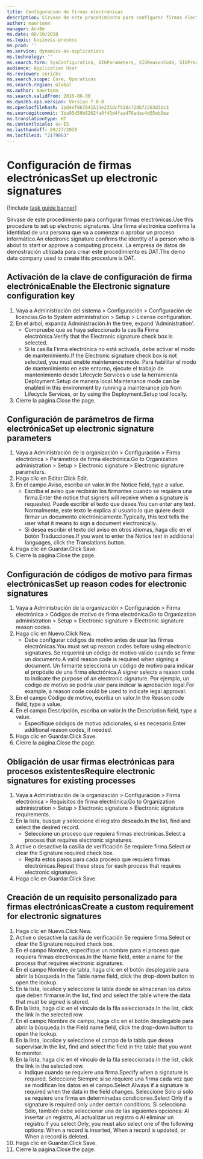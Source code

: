 ```yaml
---
title: Configuración de firmas electrónicas
description: Sírvase de este procedimiento para configurar firmas electrónicas.
author: maertenm
manager: AnnBe
ms.date: 08/29/2018
ms.topic: business-process
ms.prod: ''
ms.service: dynamics-ax-applications
ms.technology: ''
ms.search.form: SysConfiguration, SIGParameters, SIGReasonCode, SIGProcSetup
audience: Application User
ms.reviewer: sericks
ms.search.scope: Core, Operations
ms.search.region: Global
ms.author: maertenm
ms.search.validFrom: 2016-06-30
ms.dyn365.ops.version: Version 7.0.0
ms.openlocfilehash: 1ad4ef067841511e235dcf538c720b72283d31c3
ms.sourcegitcommit: 3ba95d50b8262fa0f43d4faad76adac4d05eb3ea
ms.translationtype: HT
ms.contentlocale: es-ES
ms.lasthandoff: 09/27/2019
ms.locfileid: "2179863"
---
```

# <a name="set-up-electronic-signatures"></a><span data-ttu-id="bad2e-103">Configuración de firmas electrónicas</span><span class="sxs-lookup"><span data-stu-id="bad2e-103">Set up electronic signatures</span></span>

[!include [task guide banner](../../includes/task-guide-banner.md)]

<span data-ttu-id="bad2e-104">Sírvase de este procedimiento para configurar firmas electrónicas.</span><span class="sxs-lookup"><span data-stu-id="bad2e-104">Use this procedure to set up electronic signatures.</span></span> <span data-ttu-id="bad2e-105">Una firma electrónica confirma la identidad de una persona que va a comenzar o aprobar un proceso informático.</span><span class="sxs-lookup"><span data-stu-id="bad2e-105">An electronic signature confirms the identity of a person who is about to start or approve a computing process.</span></span> <span data-ttu-id="bad2e-106">La empresa de datos de demostración utilizada para crear este procedimiento es DAT.</span><span class="sxs-lookup"><span data-stu-id="bad2e-106">The demo data company used to create this procedure is DAT.</span></span>


## <a name="enable-the-electronic-signature-configuration-key"></a><span data-ttu-id="bad2e-107">Activación de la clave de configuración de firma electrónica</span><span class="sxs-lookup"><span data-stu-id="bad2e-107">Enable the Electronic signature configuration key</span></span>
1. <span data-ttu-id="bad2e-108">Vaya a Administración del sistema > Configuración > Configuración de licencias.</span><span class="sxs-lookup"><span data-stu-id="bad2e-108">Go to System administration > Setup > License configuration.</span></span>
2. <span data-ttu-id="bad2e-109">En el árbol, expanda Administración.</span><span class="sxs-lookup"><span data-stu-id="bad2e-109">In the tree, expand 'Administration'.</span></span>
    * <span data-ttu-id="bad2e-110">Compruebe que se haya seleccionado la casilla Firma electrónica.</span><span class="sxs-lookup"><span data-stu-id="bad2e-110">Verify that the Electronic signature check box is selected.</span></span>  
    * <span data-ttu-id="bad2e-111">Si la casilla Firma electrónica no está activada, debe activar el modo de mantenimiento.</span><span class="sxs-lookup"><span data-stu-id="bad2e-111">If the Electronic signature check box is not selected, you must enable maintenance mode.</span></span> <span data-ttu-id="bad2e-112">Para habilitar el modo de mantenimiento en este entorno, ejecute el trabajo de mantenimiento desde Lifecycle Services o use la herramienta Deployment.Setup de manera local.</span><span class="sxs-lookup"><span data-stu-id="bad2e-112">Maintenance mode can be enabled in this environment by running a maintenance job from Lifecycle Services, or by using the Deployment.Setup tool locally.</span></span>  
3. <span data-ttu-id="bad2e-113">Cierre la página.</span><span class="sxs-lookup"><span data-stu-id="bad2e-113">Close the page.</span></span>

## <a name="set-up-electronic-signature-parameters"></a><span data-ttu-id="bad2e-114">Configuración de parámetros de firma electrónica</span><span class="sxs-lookup"><span data-stu-id="bad2e-114">Set up electronic signature parameters</span></span>
1. <span data-ttu-id="bad2e-115">Vaya a Administración de la organización > Configuración > Firma electrónica > Parámetros de firma electrónica.</span><span class="sxs-lookup"><span data-stu-id="bad2e-115">Go to Organization administration > Setup > Electronic signature > Electronic signature parameters.</span></span>
2. <span data-ttu-id="bad2e-116">Haga clic en Editar.</span><span class="sxs-lookup"><span data-stu-id="bad2e-116">Click Edit.</span></span>
3. <span data-ttu-id="bad2e-117">En el campo Aviso, escriba un valor.</span><span class="sxs-lookup"><span data-stu-id="bad2e-117">In the Notice field, type a value.</span></span>
    * <span data-ttu-id="bad2e-118">Escriba el aviso que recibirán los firmantes cuando se requiera una firma.</span><span class="sxs-lookup"><span data-stu-id="bad2e-118">Enter the notice that signers will receive when a signature is requested.</span></span> <span data-ttu-id="bad2e-119">Puede escribir el texto que desee.</span><span class="sxs-lookup"><span data-stu-id="bad2e-119">You can enter any text.</span></span> <span data-ttu-id="bad2e-120">Normalmente, este texto le explica al usuario lo que quiere decir firmar un documento electrónicamente.</span><span class="sxs-lookup"><span data-stu-id="bad2e-120">Typically, this text tells the user what it means to sign a document electronically.</span></span>  
    * <span data-ttu-id="bad2e-121">Si desea escribir el texto del aviso en otros idiomas, haga clic en el botón Traducciones.</span><span class="sxs-lookup"><span data-stu-id="bad2e-121">If you want to enter the Notice text in additional languages, click the Translations button.</span></span>  
4. <span data-ttu-id="bad2e-122">Haga clic en Guardar.</span><span class="sxs-lookup"><span data-stu-id="bad2e-122">Click Save.</span></span>
5. <span data-ttu-id="bad2e-123">Cierre la página.</span><span class="sxs-lookup"><span data-stu-id="bad2e-123">Close the page.</span></span>

## <a name="set-up-reason-codes-for-electronic-signatures"></a><span data-ttu-id="bad2e-124">Configuración de códigos de motivo para firmas electrónicas</span><span class="sxs-lookup"><span data-stu-id="bad2e-124">Set up reason codes for electronic signatures</span></span>
1. <span data-ttu-id="bad2e-125">Vaya a Administración de la organización > Configuración > Firma electrónica > Códigos de motivo de firma electrónica.</span><span class="sxs-lookup"><span data-stu-id="bad2e-125">Go to Organization administration > Setup > Electronic signature > Electronic signature reason codes.</span></span>
2. <span data-ttu-id="bad2e-126">Haga clic en Nuevo.</span><span class="sxs-lookup"><span data-stu-id="bad2e-126">Click New.</span></span>
    * <span data-ttu-id="bad2e-127">Debe configurar códigos de motivo antes de usar las firmas electrónicas.</span><span class="sxs-lookup"><span data-stu-id="bad2e-127">You must set up reason codes before using electronic signatures.</span></span> <span data-ttu-id="bad2e-128">Se requerirá un código de motivo válido cuando se firme un documento.</span><span class="sxs-lookup"><span data-stu-id="bad2e-128">A valid reason code is required when signing a document.</span></span>     <span data-ttu-id="bad2e-129">Un firmante selecciona un código de motivo para indicar el propósito de una firma electrónica.</span><span class="sxs-lookup"><span data-stu-id="bad2e-129">A signer selects a reason code to indicate the purpose of an electronic signature.</span></span> <span data-ttu-id="bad2e-130">Por ejemplo, un código de motivo se podría usar para indicar la aprobación legal.</span><span class="sxs-lookup"><span data-stu-id="bad2e-130">For example, a reason code could be used to indicate legal approval.</span></span>  
3. <span data-ttu-id="bad2e-131">En el campo Código de motivo, escriba un valor.</span><span class="sxs-lookup"><span data-stu-id="bad2e-131">In the Reason code field, type a value.</span></span>
4. <span data-ttu-id="bad2e-132">En el campo Descripción, escriba un valor.</span><span class="sxs-lookup"><span data-stu-id="bad2e-132">In the Description field, type a value.</span></span>
    * <span data-ttu-id="bad2e-133">Especifique códigos de motivo adicionales, si es necesario.</span><span class="sxs-lookup"><span data-stu-id="bad2e-133">Enter additional reason codes, if needed.</span></span>  
5. <span data-ttu-id="bad2e-134">Haga clic en Guardar.</span><span class="sxs-lookup"><span data-stu-id="bad2e-134">Click Save.</span></span>
6. <span data-ttu-id="bad2e-135">Cierre la página.</span><span class="sxs-lookup"><span data-stu-id="bad2e-135">Close the page.</span></span>

## <a name="require-electronic-signatures-for-existing-processes"></a><span data-ttu-id="bad2e-136">Obligación de usar firmas electrónicas para procesos existentes</span><span class="sxs-lookup"><span data-stu-id="bad2e-136">Require electronic signatures for existing processes</span></span>
1. <span data-ttu-id="bad2e-137">Vaya a Administración de la organización > Configuración > Firma electrónica > Requisitos de firma electrónica.</span><span class="sxs-lookup"><span data-stu-id="bad2e-137">Go to Organization administration > Setup > Electronic signature > Electronic signature requirements.</span></span>
2. <span data-ttu-id="bad2e-138">En la lista, busque y seleccione el registro deseado.</span><span class="sxs-lookup"><span data-stu-id="bad2e-138">In the list, find and select the desired record.</span></span>
    * <span data-ttu-id="bad2e-139">Seleccione un proceso que requiera firmas electrónicas.</span><span class="sxs-lookup"><span data-stu-id="bad2e-139">Select a process that requires electronic signatures.</span></span>  
3. <span data-ttu-id="bad2e-140">Active o desactive la casilla de verificación Se requiere firma.</span><span class="sxs-lookup"><span data-stu-id="bad2e-140">Select or clear the Signature required check box.</span></span>
    * <span data-ttu-id="bad2e-141">Repita estos pasos para cada proceso que requiera firmas electrónicas.</span><span class="sxs-lookup"><span data-stu-id="bad2e-141">Repeat these steps for each process that requires electronic signatures.</span></span>  
4. <span data-ttu-id="bad2e-142">Haga clic en Guardar.</span><span class="sxs-lookup"><span data-stu-id="bad2e-142">Click Save.</span></span>

## <a name="create-a-custom-requirement-for-electronic-signatures"></a><span data-ttu-id="bad2e-143">Creación de un requisito personalizado para firmas electrónicas</span><span class="sxs-lookup"><span data-stu-id="bad2e-143">Create a custom requirement for electronic signatures</span></span>
1. <span data-ttu-id="bad2e-144">Haga clic en Nuevo.</span><span class="sxs-lookup"><span data-stu-id="bad2e-144">Click New.</span></span>
2. <span data-ttu-id="bad2e-145">Active o desactive la casilla de verificación Se requiere firma.</span><span class="sxs-lookup"><span data-stu-id="bad2e-145">Select or clear the Signature required check box.</span></span>
3. <span data-ttu-id="bad2e-146">En el campo Nombre, especifique un nombre para el proceso que requiera firmas electrónicas.</span><span class="sxs-lookup"><span data-stu-id="bad2e-146">In the Name field, enter a name for the process that requires electronic signatures.</span></span>
4. <span data-ttu-id="bad2e-147">En el campo Nombre de tabla, haga clic en el botón desplegable para abrir la búsqueda.</span><span class="sxs-lookup"><span data-stu-id="bad2e-147">In the Table name field, click the drop-down button to open the lookup.</span></span>
5. <span data-ttu-id="bad2e-148">En la lista, localice y seleccione la tabla donde se almacenan los datos que deben firmarse.</span><span class="sxs-lookup"><span data-stu-id="bad2e-148">In the list, find and select the table where the data that must be signed is stored.</span></span>
6. <span data-ttu-id="bad2e-149">En la lista, haga clic en el vínculo de la fila seleccionada.</span><span class="sxs-lookup"><span data-stu-id="bad2e-149">In the list, click the link in the selected row.</span></span>
7. <span data-ttu-id="bad2e-150">En el campo Nombre de campo, haga clic en el botón desplegable para abrir la búsqueda.</span><span class="sxs-lookup"><span data-stu-id="bad2e-150">In the Field name field, click the drop-down button to open the lookup.</span></span>
8. <span data-ttu-id="bad2e-151">En la lista, localice y seleccione el campo de la tabla que desea supervisar.</span><span class="sxs-lookup"><span data-stu-id="bad2e-151">In the list, find and select the field in the table that you want to monitor.</span></span>
9. <span data-ttu-id="bad2e-152">En la lista, haga clic en el vínculo de la fila seleccionada.</span><span class="sxs-lookup"><span data-stu-id="bad2e-152">In the list, click the link in the selected row.</span></span>
    * <span data-ttu-id="bad2e-153">Indique cuando se requiere una firma.</span><span class="sxs-lookup"><span data-stu-id="bad2e-153">Specify when a signature is required.</span></span>     <span data-ttu-id="bad2e-154">Seleccione Siempre si se requiere una firma cada vez que se modifican los datos en el campo.</span><span class="sxs-lookup"><span data-stu-id="bad2e-154">Select Always if a signature is required when the data in the field changes.</span></span>     <span data-ttu-id="bad2e-155">Seleccione Sólo si solo se requiere una firma en determinadas condiciones.</span><span class="sxs-lookup"><span data-stu-id="bad2e-155">Select Only if a signature is required only under certain conditions.</span></span> <span data-ttu-id="bad2e-156">Si selecciona Sólo, también debe seleccionar una de las siguientes opciones: Al insertar un registro, Al actualizar un registro o Al eliminar un registro.</span><span class="sxs-lookup"><span data-stu-id="bad2e-156">If you select Only, you must also select one of the following options: When a record is inserted, When a record is updated, or When a record is deleted.</span></span>  
10. <span data-ttu-id="bad2e-157">Haga clic en Guardar.</span><span class="sxs-lookup"><span data-stu-id="bad2e-157">Click Save.</span></span>
11. <span data-ttu-id="bad2e-158">Cierre la página.</span><span class="sxs-lookup"><span data-stu-id="bad2e-158">Close the page.</span></span>

